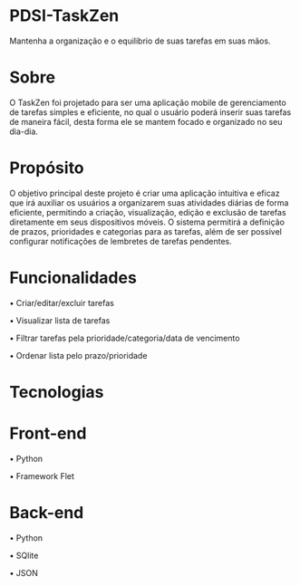 # PDSI-TaskZen
Mantenha a organização e o equilibrio de suas tarefas em suas mãos.
# Sobre
O TaskZen foi projetado para ser uma aplicação mobile de gerenciamento de tarefas simples e eficiente, no qual o usuário poderá inserir suas tarefas de maneira fácil, desta forma ele se mantem focado e organizado no seu dia-dia.
# Propósito
O objetivo principal deste projeto é criar uma aplicação intuitiva e eficaz que irá auxiliar os usuários a organizarem suas atividades diárias de forma eficiente, permitindo a criação, visualização, edição e exclusão de tarefas diretamente em seus dispositivos móveis. O sistema permitirá a definição de prazos, prioridades e categorias para as tarefas, além de ser possivel configurar notificações de lembretes de tarefas pendentes.
# Funcionalidades
•	Criar/editar/excluir tarefas

•	Visualizar lista de tarefas 

•	Filtrar tarefas pela prioridade/categoria/data de vencimento

•	Ordenar lista pelo prazo/prioridade

# Tecnologias
# Front-end
•	Python

•	Framework Flet
# Back-end
•	Python

•	SQlite

•	JSON


